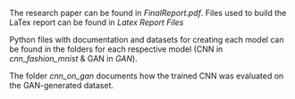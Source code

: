 
The research paper can be found in *FinalReport.pdf*. Files used to build the LaTex report can be found in *Latex Report Files*

Python files with documentation and datasets for creating each model can be found in the folders for each respective model (CNN in *cnn_fashion_mnist* & GAN in *GAN*). 

The folder *cnn_on_gan* documents how the trained CNN was evaluated on the GAN-generated dataset.

